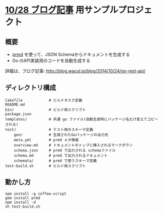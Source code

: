 # [10/28 ブログ記事](http://blog.wacul.co.jp/blog/2014/10/28/go-rest-api/) 用サンプルプロジェクト

## 概要

* [prmd](https://github.com/interagent/prmd) を使って、JSON Schemaからドキュメントを生成する
* Go のAPI実装用のコードを自動生成する

詳細は、ブログ記事:  http://blog.wacul.jp/blog/2014/10/24/go-rest-api/

## ディレクトリ構成

```
Cakefile            # ビルドタスク定義
README.md
bin/                # ビルド用スクリプト
package.json
templates/          # 共通 go ファイル(自動生成時にパッケージ名だけ変えてコピーされる)
test/               # テスト用のスキーマ定義
    gen/            # 生成されたGoパッケージの出力先
    meta.yml        # prmd メタ情報
    overview.md     # ドキュメントのトップに挿入されるマークダウン
    schema.json     # prmd で出力される schemaファイル
    schema.md       # prmd で出力されるドキュメント
    schemata/       # prmd で使うスキーマ定義
test-build.sh       # ビルド用スクリプト
```

## 動かし方

```
npm install -g coffee-script 
gem install prmd
npm install -d
sh test-build.sh
```

